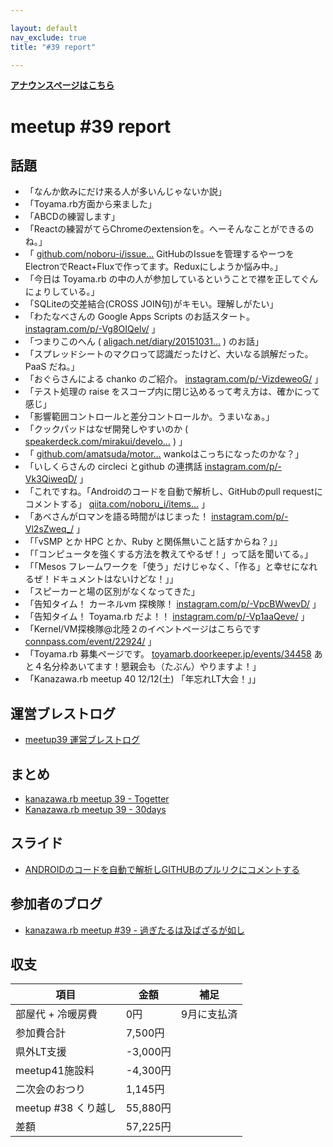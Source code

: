 ```yaml
---

layout: default
nav_exclude: true
title: "#39 report"

---
```


<p> <a href="../"><strong>アナウンスページはこちら</strong></a></p>

meetup #39 report
==================

話題
----

-   「なんか飲みにだけ来る人が多いんじゃないか説」
-   「Toyama.rb方面から来ました」
-   「ABCDの練習します」
-   「Reactの練習がてらChromeのextensionを。へーそんなことができるのね。」
-   「 [github.com/noboru-i/issue…](https://github.com/noboru-i/issue-hub) GitHubのIssueを管理するやーつをElectronでReact+Fluxで作ってます。Reduxにしようか悩み中。」
-   「今日は Toyama.rb の中の人が参加しているということで襟を正してぐんにょりしている。」
-   「SQLiteの交差結合(CROSS JOIN句)がキモい。理解しがたい」
-   「わたなべさんの Google Apps Scripts のお話スタート。 [instagram.com/p/-Vg8OIQelv/](https://www.instagram.com/p/-Vg8OIQelv/) 」
-   「つまりこのへん ( [aligach.net/diary/20151031…](http://aligach.net/diary/20151031.html#p01) ) のお話」
-   「スプレッドシートのマクロって認識だったけど、大いなる誤解だった。PaaS だね。」
-   「おぐらさんによる chanko のご紹介。 [instagram.com/p/-VizdeweoG/](https://www.instagram.com/p/-VizdeweoG/) 」
-   「テスト処理の raise をスコープ内に閉じ込めるって考え方は、確かにって感じ」
-   「影響範囲コントロールと差分コントロールか。うまいなぁ。」
-   「クックパッドはなぜ開発しやすいのか ( [speakerdeck.com/mirakui/develo…](https://speakerdeck.com/mirakui/developer-productivity-in-cookpad) ) 」
-   「 [github.com/amatsuda/motor…](https://github.com/amatsuda/motorhead) wankoはこっちになったのかな？」
-   「いしくらさんの circleci とgithub の連携話 [instagram.com/p/-Vk3QiweqD/](https://www.instagram.com/p/-Vk3QiweqD/) 」
-   「これですね。「Androidのコードを自動で解析し、GitHubのpull requestにコメントする」 [qiita.com/noboru\_i/items…](http://qiita.com/noboru_i/items/2f30296db1c8a6dfbd9b) 」
-   「あべさんがロマンを語る時間がはじまった！ [instagram.com/p/-Vl2sZweq\_/](https://www.instagram.com/p/-Vl2sZweq_/) 」
-   「「vSMP とか HPC とか、Ruby と関係無いこと話すからね？」」
-   「「コンピュータを強くする方法を教えてやるぜ！」って話を聞いてる。」
-   「「Mesos フレームワークを「使う」だけじゃなく、「作る」と幸せになれるぜ！ドキュメントはないけどな！」」
-   「スピーカーと場の区別がなくなってきた」
-   「告知タイム！ カーネルvm 探検隊！ [instagram.com/p/-VpcBWwevD/](https://www.instagram.com/p/-VpcBWwevD/) 」
-   「告知タイム！ Toyama.rb だよ！！ [instagram.com/p/-Vp1aaQeve/](https://www.instagram.com/p/-Vp1aaQeve/) 」
-   「Kernel/VM探検隊@北陸２のイベントページはこちらです [connpass.com/event/22924/](http://connpass.com/event/22924/) 」
-   「Toyama.rb 募集ページです。 [toyamarb.doorkeeper.jp/events/34458](https://toyamarb.doorkeeper.jp/events/34458) あと４名分枠あいてます！懇親会も（たぶん）やりますよ！」
-   「Kanazawa.rb meetup 40 12/12(土) 「年忘れLT大会！」」

運営ブレストログ
----------------

-   [meetup39 運営ブレストログ](https://github.com/kanazawarb/meetup/wiki/meetup-39-%E9%81%8B%E7%94%A8%E3%83%96%E3%83%AC%E3%82%B9%E3%83%88%E3%83%AD%E3%82%B0)

まとめ
------

-   [kanazawa.rb meetup 39 - Togetter](http://togetter.com/li/903255)
-   [Kanazawa.rb meetup 39 - 30days](http://30d.jp/kzrb/29)

スライド
--------

-   [ANDROIDのコードを自動で解析しGITHUBのプルリクにコメントする](http://noboru-i.github.io/slide/201511-android/index.html#/)

参加者のブログ
--------------

-   [kanazawa.rb meetup #39 - 過ぎたるは及ばざるが如し](http://cotton-desu.hatenablog.com/entry/2015/11/23/185412)

収支
----

 | 項目                   | 金額       | 補足          |
 | ---------------------- | ---------- | ------------- |
 | 部屋代 + 冷暖房費      | 0円        | 9月に支払済   |
 | 参加費合計             | 7,500円    |               |
 | 県外LT支援             | -3,000円   |               |
 | meetup41施設料         | -4,300円   |               |
 | 二次会のおつり         | 1,145円    |               |
 | meetup #38 くり越し    | 55,880円   |               |
 | 差額                   | 57,225円   |               |


